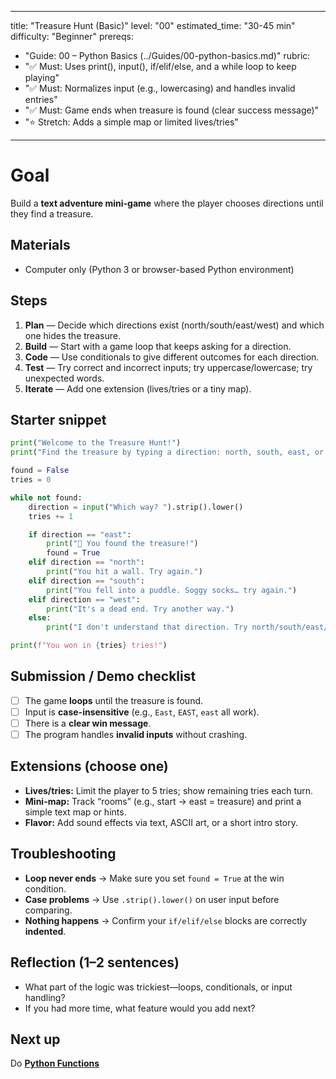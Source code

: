 
---
title: "Treasure Hunt (Basic)"
level: "00"
estimated_time: "30-45 min"
difficulty: "Beginner"
prereqs:
  - "Guide: 00 – Python Basics (../Guides/00-python-basics.md)"
rubric:
  - "✅ Must: Uses print(), input(), if/elif/else, and a while loop to keep playing"
  - "✅ Must: Normalizes input (e.g., lowercasing) and handles invalid entries"
  - "✅ Must: Game ends when treasure is found (clear success message)"
  - "⭐ Stretch: Adds a simple map or limited lives/tries"
---

# Goal
Build a **text adventure mini-game** where the player chooses directions until they find a treasure.

## Materials
- Computer only (Python 3 or browser-based Python environment)

## Steps
1) **Plan** — Decide which directions exist (north/south/east/west) and which one hides the treasure.
2) **Build** — Start with a game loop that keeps asking for a direction.
3) **Code** — Use conditionals to give different outcomes for each direction.
4) **Test** — Try correct and incorrect inputs; try uppercase/lowercase; try unexpected words.
5) **Iterate** — Add one extension (lives/tries or a tiny map).

## Starter snippet
```python
print("Welcome to the Treasure Hunt!")
print("Find the treasure by typing a direction: north, south, east, or west.")

found = False
tries = 0

while not found:
    direction = input("Which way? ").strip().lower()
    tries += 1

    if direction == "east":
        print("🎉 You found the treasure!")
        found = True
    elif direction == "north":
        print("You hit a wall. Try again.")
    elif direction == "south":
        print("You fell into a puddle. Soggy socks… try again.")
    elif direction == "west":
        print("It's a dead end. Try another way.")
    else:
        print("I don't understand that direction. Try north/south/east/west.")

print(f"You won in {tries} tries!")
```

## Submission / Demo checklist
- [ ] The game **loops** until the treasure is found.
- [ ] Input is **case-insensitive** (e.g., `East`, `EAST`, `east` all work).
- [ ] There is a **clear win message**.
- [ ] The program handles **invalid inputs** without crashing.

## Extensions (choose one)
- **Lives/tries:** Limit the player to 5 tries; show remaining tries each turn.
- **Mini-map:** Track “rooms” (e.g., start → east = treasure) and print a simple text map or hints.
- **Flavor:** Add sound effects via text, ASCII art, or a short intro story.

## Troubleshooting
- **Loop never ends** → Make sure you set `found = True` at the win condition.
- **Case problems** → Use `.strip().lower()` on user input before comparing.
- **Nothing happens** → Confirm your `if/elif/else` blocks are correctly **indented**.

## Reflection (1–2 sentences)
- What part of the logic was trickiest—loops, conditionals, or input handling?
- If you had more time, what feature would you add next?

## Next up
Do **[Python Functions](../Guides/01-python-functions.md)**
